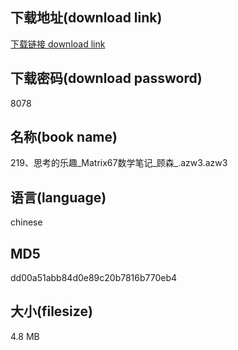 ## 下载地址(download link)
[下载链接 download link](https://voluble-croquembouche-d321dc.netlify.app/?s=219%E3%80%81%E6%80%9D%E8%80%83%E7%9A%84%E4%B9%90%E8%B6%A3_Matrix67%E6%95%B0%E5%AD%A6%E7%AC%94%E8%AE%B0_%E9%A1%BE%E6%A3%AE_.azw3)

## 下载密码(download password)
8078

## 名称(book name)
219、思考的乐趣_Matrix67数学笔记_顾森_.azw3.azw3

## 语言(language)
chinese

## MD5
dd00a51abb84d0e89c20b7816b770eb4

## 大小(filesize)
4.8 MB
